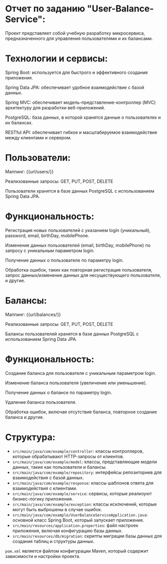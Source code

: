 # Отчет по заданию "User-Balance-Service":

Проект представляет собой учебную разработку микросервиса, предназначенного для управления пользователями и их балансами.

# Технологии и сервисы:

Spring Boot: используется для быстрого и эффективного создания приложения.

Spring Data JPA: обеспечивает удобное взаимодействие с базой данных.

Spring MVC: обеспечивает модель-представление-контроллер (MVC) архитектуру для разработки веб-приложений.

PostgreSQL: база данных, в которой хранятся данные о пользователях и их балансах.

RESTful API: обеспечивает гибкое и масштабируемое взаимодействие между клиентами и сервером.

# Пользователи:

Маппинг: {{url/users/}}

Реализованные запросы: GET, PUT, POST, DELETE

Пользователи хранятся в базе данных PostgreSQL с использованием Spring Data JPA.

# Функциональность:

Регистрация новых пользователей с указанием login (уникальный), password, email, birthDay, mobilePhone.

Изменение данных пользователей (email, birthDay, mobilePhone) по запросу с уникальным параметром login.

Получение данных о пользователе по параметру login.

Обработка ошибок, таких как повторная регистрация пользователя, запрос данных/изменение данных для несуществующего пользователя, и другие.

# Балансы:

Маппинг: {{url/balances/}}

Реализованные запросы: GET, PUT, POST, DELETE

Балансы пользователей хранятся в базе данных PostgreSQL с использованием Spring Data JPA.

# Функциональность:

Создание баланса для пользователя с уникальным параметром login.

Изменение баланса пользователя (увеличение или уменьшение).

Получение данных о балансе по параметру login.

Удаление баланса пользователя.

Обработка ошибок, включая отсутствие баланса, повторное создание баланса и другие.


# Структура:

- `src/main/java/com/example/controller`: классы контроллеров, которые обрабатывают HTTP-запросы от клиентов.
- `src/main/java/com/example/model`: классы, представляющие модели данных, такие как пользователи и балансы.
- `src/main/java/com/example/repository`: интерфейсы репозиториев для взаимодействия с базой данных.
- `src/main/java/com/example/response`: классы шаблонов ответа для взаимодействия с клиентами. 
- `src/main/java/com/example/service`: сервисы, которые реализуют бизнес-логику приложения.
- `src/main/java/com/example/exception`: классы исключений, которые могут быть выброшены в случае ошибок.
- `src/main/java/com/example/UserBalanceServiceApplication.java`: основной класс Spring Boot, который запускает приложение.
- `src/main/resources/application.properties`: файл настроек приложения, включая конфигурацию базы данных.
- `src/main/resources/db/migration`: скрипты миграции базы данных для создания таблиц и структуры данных.

`pom.xml` является файлом конфигурации Maven, который содержит зависимости и настройки проекта.

